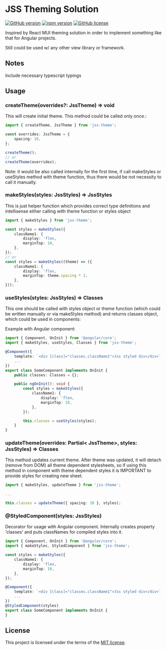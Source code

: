 # JSS Theming Solution

[![GitHub version](https://img.shields.io/badge/version-0.1.0-yellow.svg)](https://github.com/mopcweb/jss-theme/releases) [![npm version](https://img.shields.io/npm/v/jss-theme.svg)](https://www.npmjs.com/package/jss-theme) [![GitHub license](https://img.shields.io/badge/license-MIT-blue.svg)](https://github.com/mopcweb/jss-theme/blob/master/LICENSE)

Inspired by React MUI theming solution in order to implement something like that for Angular projects.

Still could be used w/ any other view library or framework.

## Notes

Include necessary typescript typings

## Usage

### createTheme(overrides?: JssTheme) => void
This will create initial theme. This method could be called only once.:
```ts
import { createTheme, JssTheme } from 'jss-theme';

const overrides: JssTheme = {
	spacing: 10,
};

createTheme();
// or
createTheme(overrides);
```
Note: it would be also called internally for the first time, if call makeStyles or useStyles method with theme function, thus there would be not necessity to call it manually.

### makeStyles(styles: JssStyles) => JssStyles
This is just helper function which provides correct type definitions and intellisense either calling with theme function or styles object

```ts
import { makeStyles } from 'jss-theme';

const styles = makeStyles({
	className1: {
		display: 'flex,
		marginTop: 10,
	},
});
// or
const styles = makeStyles((theme) => ({
	className1: {
		display: 'flex,
		marginTop: theme.spacing * 2,
	},
}));
```

### useStyles(styles: JssStyles) => Classes
This one should be called with styles object or theme function (which could be written manually or via makeStyles method) and returns classes object, which could be used in components:

Example with Angular component:
```ts
import { Component, OnInit } from '@angular/core';
import { makeStyles, useStyles, Classes } from 'jss-theme';

@Component({
	template: `<div [class]="classes.className1">Jss styled div</div>`,
	...
})
export class SomeComponent implements OnInit {
	public classes: Classes = {};

	public ngOnInit(): void {
		const styles = makeStyles({
			className1: {
				display: 'flex,
				marginTop: 10,
			},
		});

		this.classes = useStyles(styles);
	}
}
```

### updateTheme(overrides: Partial< JssTheme>, styles: JssStyles) => Classes
This method updates current theme. After theme was updated, it will detach (remove from DOM) all theme dependent stylesheets, so if using this method in component with theme dependent styles it is IMPORTANT to provide styles for creating new sheet.

```ts
import { makeStyles, updateTheme } from 'jss-theme';

...

this.classes = updateTheme({ spacing: 10 }, styles);
```

### @StyledComponent(styles: JssStyles)
Decorator for usage with Angular component. Internally creates property 'classes' and puts classNames for compiled styles into it.

```ts
import { Component, OnInit } from '@angular/core';
import { makeStyles, StyledComponent } from 'jss-theme';

const styles = makeStyles({
	className1: {
		display: 'flex,
		marginTop: 10,
	},
});

@Component({
	template: `<div [class]="classes.className1">Jss styled div</div>`,
	...
})
@StyledComponent(styles)
export class SomeComponent implements OnInit {
}
```

## License

This project is licensed under the terms of the [MIT license](https://github.com/mopcweb/jss-theme/blob/master/LICENSE).
